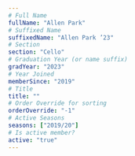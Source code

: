 ```yaml
---
# Full Name
fullName: "Allen Park"
# Suffixed Name
suffixedName: "Allen Park ’23"
# Section
section: "Cello"
# Graduation Year (or name suffix)
gradYear: "2023"
# Year Joined
memberSince: "2019"
# Title
title: ""
# Order Override for sorting
orderOverride: "-1"
# Active Seasons
seasons: ["2019/20"]
# Is active member?
active: "true"
---
```


